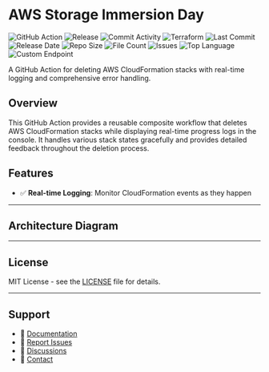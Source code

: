 # AWS Storage Immersion Day

![GitHub Action](https://img.shields.io/badge/GitHub-Action-blue?logo=github)&nbsp;![Release](https://github.com/subhamay-bhattacharyya/0102-storage-tf/actions/workflows/release.yaml/badge.svg)&nbsp;![Commit Activity](https://img.shields.io/github/commit-activity/t/subhamay-bhattacharyya/0102-storage-tf)&nbsp;![Terraform](https://img.shields.io/badge/AWS-Terraform-orange?logo=amazonaws)&nbsp;![Last Commit](https://img.shields.io/github/last-commit/subhamay-bhattacharyya/0102-storage-tf)&nbsp;![Release Date](https://img.shields.io/github/release-date/subhamay-bhattacharyya/0102-storage-tf)&nbsp;![Repo Size](https://img.shields.io/github/repo-size/subhamay-bhattacharyya/0102-storage-tf)&nbsp;![File Count](https://img.shields.io/github/directory-file-count/subhamay-bhattacharyya/0102-storage-tf)&nbsp;![Issues](https://img.shields.io/github/issues/subhamay-bhattacharyya/0102-storage-tf)&nbsp;![Top Language](https://img.shields.io/github/languages/top/subhamay-bhattacharyya/0102-storage-tf)&nbsp;![Custom Endpoint](https://img.shields.io/endpoint?url=https://gist.githubusercontent.com/bsubhamay/c4f02de360a4f942ef69225e2cc0befd/raw/0102-storage-tf.json?)


A GitHub Action for deleting AWS CloudFormation stacks with real-time logging and comprehensive error handling.

## Overview

This GitHub Action provides a reusable composite workflow that deletes AWS CloudFormation stacks while displaying real-time progress logs in the console. It handles various stack states gracefully and provides detailed feedback throughout the deletion process.

## Features

- ✅ **Real-time Logging**: Monitor CloudFormation events as they happen

---

## Architecture Diagram


---

## License

MIT License - see the [LICENSE](LICENSE) file for details.

---

## Support

- 📖 [Documentation](https://github.com/subhamay-bhattacharyya/0102-storage-tf/wiki)
- 🐛 [Report Issues](https://github.com/subhamay-bhattacharyya/0102-storage-tf/issues)
- 💬 [Discussions](https://github.com/subhamay-bhattacharyya/0102-storage-tf/discussions)
- 📧 [Contact](mailto:support@subhamay.aws@gmail.com)